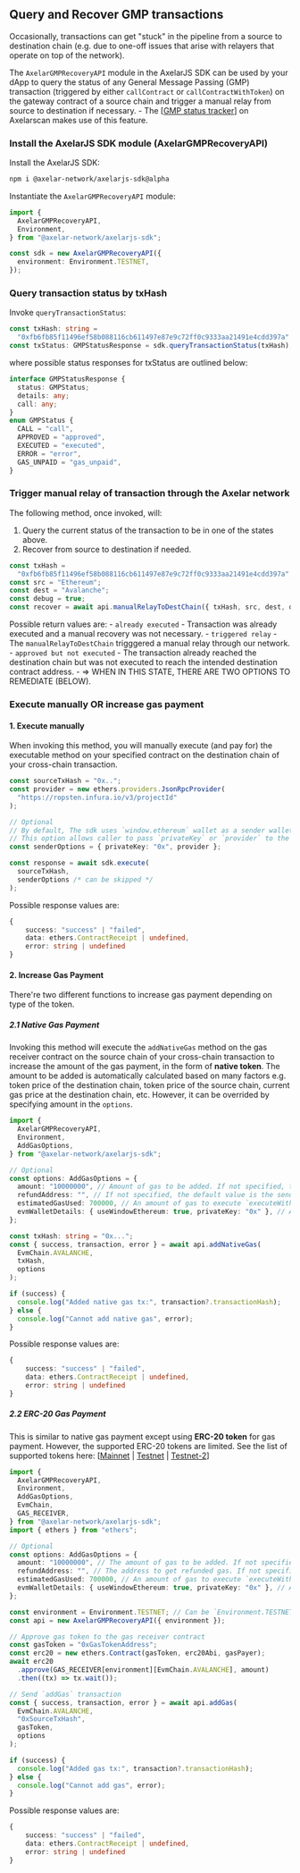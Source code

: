 ## Query and Recover GMP transactions

Occasionally, transactions can get "stuck" in the pipeline from a source to destination chain (e.g. due to one-off issues that arise with relayers that operate on top of the network).

The `AxelarGMPRecoveryAPI` module in the AxelarJS SDK can be used by your dApp to query the status of any General Message Passing (GMP) transaction (triggered by either `callContract` or `callContractWithToken`) on the gateway contract of a source chain and trigger a manual relay from source to destination if necessary. - The [[GMP status tracker](../gmp-tracker)] on Axelarscan makes use of this feature.

### Install the AxelarJS SDK module (AxelarGMPRecoveryAPI)

Install the AxelarJS SDK:

```bash
npm i @axelar-network/axelarjs-sdk@alpha
```

Instantiate the `AxelarGMPRecoveryAPI` module:

```ts
import {
  AxelarGMPRecoveryAPI,
  Environment,
} from "@axelar-network/axelarjs-sdk";

const sdk = new AxelarGMPRecoveryAPI({
  environment: Environment.TESTNET,
});
```

### Query transaction status by txHash

Invoke `queryTransactionStatus`:

```ts
const txHash: string =
  "0xfb6fb85f11496ef58b088116cb611497e87e9c72ff0c9333aa21491e4cdd397a";
const txStatus: GMPStatusResponse = sdk.queryTransactionStatus(txHash);
```

where possible status responses for txStatus are outlined below:

```ts
interface GMPStatusResponse {
  status: GMPStatus;
  details: any;
  call: any;
}
enum GMPStatus {
  CALL = "call",
  APPROVED = "approved",
  EXECUTED = "executed",
  ERROR = "error",
  GAS_UNPAID = "gas_unpaid",
}
```

### Trigger manual relay of transaction through the Axelar network

The following method, once invoked, will:

1. Query the current status of the transaction to be in one of the states above.
2. Recover from source to destination if needed.

```ts
const txHash =
  "0xfb6fb85f11496ef58b088116cb611497e87e9c72ff0c9333aa21491e4cdd397a";
const src = "Ethereum";
const dest = "Avalanche";
const debug = true;
const recover = await api.manualRelayToDestChain({ txHash, src, dest, debug });
```

Possible return values are: - `already executed` - Transaction was already executed and a manual recovery was not necessary. - `triggered relay` - The `manualRelayToDestChain` trigggered a manual relay through our network. - `approved but not executed` - The transaction already reached the destination chain but was not executed to reach the intended destination contract address. - => WHEN IN THIS STATE, THERE ARE TWO OPTIONS TO REMEDIATE (BELOW).

### Execute manually OR increase gas payment

#### 1. Execute manually

When invoking this method, you will manually execute (and pay for) the executable method on your specified contract on the destination chain of your cross-chain transaction.

```ts
const sourceTxHash = "0x..";
const provider = new ethers.providers.JsonRpcProvider(
  "https://ropsten.infura.io/v3/projectId"
);

// Optional
// By default, The sdk uses `window.ethereum` wallet as a sender wallet e.g. Metamask.
// This option allows caller to pass `privateKey` or `provider` to the sdk directly
const senderOptions = { privateKey: "0x", provider };

const response = await sdk.execute(
  sourceTxHash,
  senderOptions /* can be skipped */
);
```

Possible response values are:

```ts
{
    success: "success" | "failed",
    data: ethers.ContractReceipt | undefined,
    error: string | undefined
}
```

#### 2. Increase Gas Payment

There're two different functions to increase gas payment depending on type of the token.

##### 2.1 Native Gas Payment

Invoking this method will execute the `addNativeGas` method on the gas receiver contract on the source chain of your cross-chain transaction to increase the amount of the gas payment, in the form of **native token**. The amount to be added is automatically calculated based on many factors e.g. token price of the destination chain, token price of the source chain, current gas price at the destination chain, etc. However, it can be overrided by specifying amount in the `options`.

```ts
import {
  AxelarGMPRecoveryAPI,
  Environment,
  AddGasOptions,
} from "@axelar-network/axelarjs-sdk";

// Optional
const options: AddGasOptions = {
  amount: "10000000", // Amount of gas to be added. If not specified, the sdk will calculate the amount automatically.
  refundAddress: "", // If not specified, the default value is the sender address.
  estimatedGasUsed: 700000, // An amount of gas to execute `executeWithToken` or `execute` function of the custom destination contract. If not specified, the default value is 700000.
  evmWalletDetails: { useWindowEthereum: true, privateKey: "0x" }, // A wallet to send an `addNativeGas` transaction. If not specified, the default value is { useWindowEthereum: true}.
};

const txHash: string = "0x...";
const { success, transaction, error } = await api.addNativeGas(
  EvmChain.AVALANCHE,
  txHash,
  options
);

if (success) {
  console.log("Added native gas tx:", transaction?.transactionHash);
} else {
  console.log("Cannot add native gas", error);
}
```

Possible response values are:

```ts
{
    success: "success" | "failed",
    data: ethers.ContractReceipt | undefined,
    error: string | undefined
}
```

##### 2.2 ERC-20 Gas Payment

This is similar to native gas payment except using **ERC-20 token** for gas payment. However, the supported ERC-20 tokens are limited. See the list of supported tokens here: [[Mainnet](/resources/mainnet) | [Testnet](/resources/testnet) | [Testnet-2](/resources/testnet-2)]

```ts
import {
  AxelarGMPRecoveryAPI,
  Environment,
  AddGasOptions,
  EvmChain,
  GAS_RECEIVER,
} from "@axelar-network/axelarjs-sdk";
import { ethers } from "ethers";

// Optional
const options: AddGasOptions = {
  amount: "10000000", // The amount of gas to be added. If not specified, the sdk will calculate the amount to be paid.
  refundAddress: "", // The address to get refunded gas. If not specified, the default value is the tx sender address.
  estimatedGasUsed: 700000, // An amount of gas to execute `executeWithToken` or `execute` function of the custom destination contract. If not specified, the default value is 700000.
  evmWalletDetails: { useWindowEthereum: true, privateKey: "0x" }, // A wallet to send an `addNativeGas` transaction. If not specified, the default value is { useWindowEthereum: true}.
};

const environment = Environment.TESTNET; // Can be `Environment.TESTNET` or `Environment.MAINNET`
const api = new AxelarGMPRecoveryAPI({ environment });

// Approve gas token to the gas receiver contract
const gasToken = "0xGasTokenAddress";
const erc20 = new ethers.Contract(gasToken, erc20Abi, gasPayer);
await erc20
  .approve(GAS_RECEIVER[environment][EvmChain.AVALANCHE], amount)
  .then((tx) => tx.wait());

// Send `addGas` transaction
const { success, transaction, error } = await api.addGas(
  EvmChain.AVALANCHE,
  "0xSourceTxHash",
  gasToken,
  options
);

if (success) {
  console.log("Added gas tx:", transaction?.transactionHash);
} else {
  console.log("Cannot add gas", error);
}
```

Possible response values are:

```ts
{
    success: "success" | "failed",
    data: ethers.ContractReceipt | undefined,
    error: string | undefined
}
```
